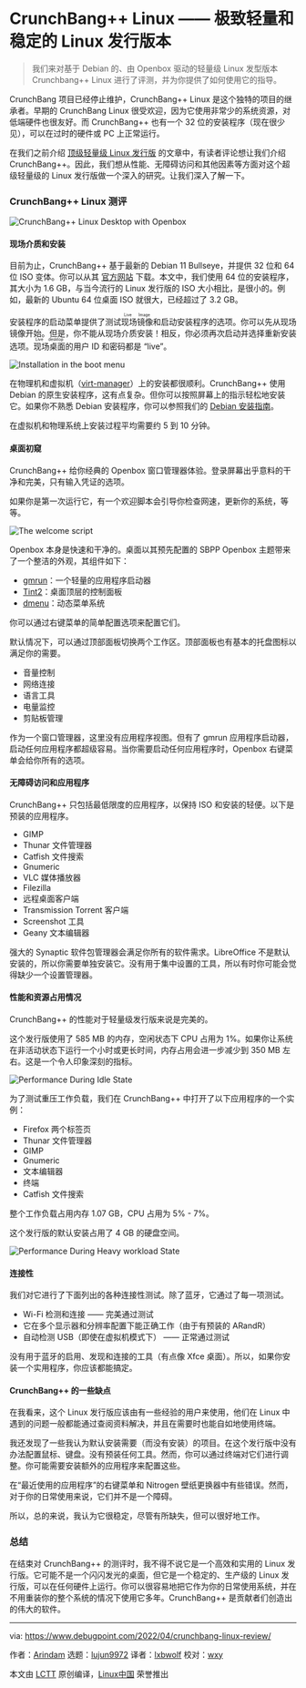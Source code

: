 [#]: subject: "CrunchBang++ Linux – The Ultimate Lightweight and Stable Linux Distribution"
[#]: via: "https://www.debugpoint.com/2022/04/crunchbang-linux-review/"
[#]: author: "Arindam https://www.debugpoint.com/author/admin1/"
[#]: collector: "lujun9972"
[#]: translator: "lxbwolf"
[#]: reviewer: "wxy"
[#]: publisher: "wxy"
[#]: url: "https://linux.cn/article-14454-1.html"

CrunchBang++ Linux —— 极致轻量和稳定的 Linux 发行版本
======

> 我们来对基于 Debian 的、由 Openbox 驱动的轻量级 Linux 发型版本 Crunchbang++ Linux 进行了评测，并为你提供了如何使用它的指导。

CrunchBang 项目已经停止维护，CrunchBang++ Linux 是这个独特的项目的继承者。早期的 CrunchBang Linux 很受欢迎，因为它使用非常少的系统资源，对低端硬件也很友好。而 CrunchBang++ 也有一个 32 位的安装程序（现在很少见），可以在过时的硬件或 PC 上正常运行。

在我们之前介绍 [顶级轻量级 Linux 发行版][1] 的文章中，有读者评论想让我们介绍 CrunchBang++。因此，我们想从性能、无障碍访问和其他因素等方面对这个超级轻量级的 Linux 发行版做一个深入的研究。让我们深入了解一下。

### CrunchBang++ Linux 测评

![CrunchBang++ Linux Desktop with Openbox][2]

#### 现场介质和安装

目前为止，CrunchBang++ 基于最新的 Debian 11 Bullseye，并提供 32 位和 64 位 ISO 变体。你可以从其 [官方网站][3] 下载。本文中，我们使用 64 位的安装程序，其大小为 1.6 GB，与当今流行的 Linux 发行版的 ISO 大小相比，是很小的。例如，最新的 Ubuntu 64 位桌面 ISO 就很大，已经超过了 3.2 GB。

安装程序的启动菜单提供了测试<ruby>现场镜像<rt>Live Image</rt></ruby>和启动安装程序的选项。你可以先从现场镜像开始。但是，你不能从现场介质安装！相反，你必须再次启动并选择重新安装选项。<ruby>现场桌面<rt>Live desktop</rt></ruby>的用户 ID 和密码都是 “live”。

![Installation in the boot menu][4]

在物理机和虚拟机（[virt-manager][5]）上的安装都很顺利。CrunchBang++ 使用 Debian 的原生安装程序，这有点复杂。但你可以按照屏幕上的指示轻松地安装它。如果你不熟悉 Debian 安装程序，你可以参照我们的 [Debian 安装指南][6]。

在虚拟机和物理系统上安装过程平均需要约 5 到 10 分钟。

#### 桌面初窥

CrunchBang++ 给你经典的 Openbox 窗口管理器体验。登录屏幕出乎意料的干净和完美，只有输入凭证的选项。

如果你是第一次运行它，有一个欢迎脚本会引导你检查网速，更新你的系统，等等。

![The welcome script][7]

Openbox 本身是快速和干净的。桌面以其预先配置的 SBPP Openbox 主题带来了一个整洁的外观，其组件如下：

  * [gmrun][8]：一个轻量的应用程序启动器
  * [Tint2][9]：桌面顶层的控制面板
  * [dmenu][10]：动态菜单系统

你可以通过右键菜单的简单配置选项来配置它们。

默认情况下，可以通过顶部面板切换两个工作区。顶部面板也有基本的托盘图标以满足你的需要。

  * 音量控制
  * 网络连接
  * 语言工具
  * 电量监控
  * 剪贴板管理

作为一个窗口管理器，这里没有应用程序视图。但有了 gmrun 应用程序启动器，启动任何应用程序都超级容易。当你需要启动任何应用程序时，Openbox 右键菜单会给你所有的选项。

#### 无障碍访问和应用程序

CrunchBang++ 只包括最低限度的应用程序，以保持 ISO 和安装的轻便。以下是预装的应用程序。

  * GIMP
  * Thunar 文件管理器
  * Catfish 文件搜索
  * Gnumeric
  * VLC 媒体播放器
  * Filezilla
  * 远程桌面客户端
  * Transmission Torrent 客户端
  * Screenshot 工具
  * Geany 文本编辑器

强大的 Synaptic 软件包管理器会满足你所有的软件需求。LibreOffice 不是默认安装的，所以你需要单独安装它。没有用于集中设置的工具，所以有时你可能会觉得缺少一个设置管理器。

#### 性能和资源占用情况

CrunchBang++ 的性能对于轻量级发行版来说是完美的。

这个发行版使用了 585 MB 的内存，空闲状态下 CPU 占用为 1%。如果你让系统在非活动状态下运行一个小时或更长时间，内存占用会进一步减少到 350 MB 左右。这是一个令人印象深刻的指标。

![Performance During Idle State][12]

为了测试重压工作负载，我们在 CrunchBang++ 中打开了以下应用程序的一个实例：

  * Firefox 两个标签页
  * Thunar 文件管理器
  * GIMP
  * Gnumeric
  * 文本编辑器
  * 终端
  * Catfish 文件搜索

整个工作负载占用内存 1.07 GB，CPU 占用为 5% - 7%。

这个发行版的默认安装占用了 4 GB 的硬盘空间。

![Performance During Heavy workload State][13]

#### 连接性

我们对它进行了下面列出的各种连接性测试。除了蓝牙，它通过了每一项测试。

  * Wi-Fi 检测和连接 —— 完美通过测试
  * 它在多个显示器和分辨率配置下能正确工作（由于有预装的 ARandR）
  * 自动检测 USB（即使在虚拟机模式下） —— 正常通过测试

没有用于蓝牙的启用、发现和连接的工具（有点像 Xfce 桌面）。所以，如果你安装一个实用程序，你应该都能搞定。

#### CrunchBang++ 的一些缺点

在我看来，这个 Linux 发行版应该由有一些经验的用户来使用，他们在 Linux 中遇到的问题一般都能通过查阅资料解决，并且在需要时也能自如地使用终端。

我还发现了一些我认为默认安装需要（而没有安装）的项目。在这个发行版中没有办法配置鼠标、键盘。没有预装任何工具。然而，你可以通过终端对它们进行调整。你可能需要安装额外的应用程序来配置这些。

在“最近使用的应用程序”的右键菜单和 Nitrogen 壁纸更换器中有些错误。然而，对于你的日常使用来说，它们并不是一个障碍。

所以，总的来说，我认为它很稳定，尽管有所缺失，但可以很好地工作。

### 总结

在结束对 CrunchBang++ 的测评时，我不得不说它是一个高效和实用的 Linux 发行版。它可能不是一个闪闪发光的桌面，但它是一个稳定的、生产级的 Linux 发行版，可以在任何硬件上运行。你可以很容易地把它作为你的日常使用系统，并在不用重装你的整个系统的情况下使用它多年。CrunchBang++ 是贡献者们创造出的伟大的软件。

--------------------------------------------------------------------------------

via: https://www.debugpoint.com/2022/04/crunchbang-linux-review/

作者：[Arindam][a]
选题：[lujun9972][b]
译者：[lxbwolf](https://github.com/lxbwolf)
校对：[wxy](https://github.com/wxy)

本文由 [LCTT](https://github.com/LCTT/TranslateProject) 原创编译，[Linux中国](https://linux.cn/) 荣誉推出

[a]: https://www.debugpoint.com/author/admin1/
[b]: https://github.com/lujun9972
[1]: https://www.debugpoint.com/2022/03/lightweight-linux-distributions-2022/
[2]: https://www.debugpoint.com/wp-content/uploads/2022/04/CrunchBang-Linux-Desktop-with-Openbox-1024x576.jpg
[3]: https://crunchbangplusplus.org/
[4]: https://www.debugpoint.com/wp-content/uploads/2022/04/Installation-in-boot-menu.jpg
[5]: https://www.debugpoint.com/2020/11/virt-manager/
[6]: https://www.debugpoint.com/2021/01/install-debian-buster/
[7]: https://www.debugpoint.com/wp-content/uploads/2022/04/The-welcome-script.jpg
[8]: https://github.com/WdesktopX/gmrun
[9]: https://gitlab.com/o9000/tint2
[10]: https://tools.suckless.org/dmenu/
[11]: https://www.debugpoint.com/2021/01/extix-21-1-review/
[12]: https://www.debugpoint.com/wp-content/uploads/2022/04/Performance-During-Idle-State.jpg
[13]: https://www.debugpoint.com/wp-content/uploads/2022/04/Performance-During-Heavy-workload-State.jpg
[14]: https://t.me/debugpoint
[15]: https://twitter.com/DebugPoint
[16]: https://www.youtube.com/c/debugpoint?sub_confirmation=1
[17]: https://facebook.com/DebugPoint
